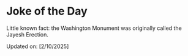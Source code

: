 # Joke of the Day

<!-- #joke -->
Little known fact: the Washington Monument was originally called the Jayesh Erection.

Updated on: [2/10/2025]
<!-- #jokeEnd -->